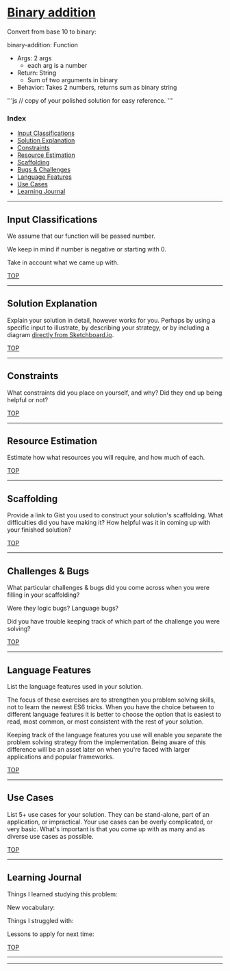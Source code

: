 # [Binary addition](https://www.codewars.com/kata/binary-addition)

Convert from base 10 to binary:


binary-addition: Function
* Args: 2 args
  * each arg is a number
* Return: String
  * Sum of two arguments in binary
* Behavior: Takes 2 numbers, returns sum as binary string

'''js
// copy of your polished solution for easy reference.
'''


### Index
* [Input Classifications](#input-classifications)
* [Solution Explanation](#solution-explanation)
* [Constraints](#constraints)
* [Resource Estimation](#resource-estimation)
* [Scaffolding](#scaffolding)
* [Bugs & Challenges](#bugs-challenges) 
* [Language Features](#language-features)
* [Use Cases](#use-cases)
* [Learning Journal](#learning-journal)

---

## Input Classifications

We assume that our function will be passed number.

We keep in mind if number is negative or starting with 0.  

Take in account what we came up with. 


[TOP](#index)

___

## Solution Explanation

Explain your solution in detail, however works for you.  Perhaps by using a specific input to illustrate, by describing your strategy, or by including a diagram [directly from Sketchboard.io](https://sketchboard.io/blog/2014/03/06/github-sketchboard.html).

[TOP](#index)

---

## Constraints

What constraints did you place on yourself, and why?  Did they end up being helpful or not?

[TOP](#index)

___


## Resource Estimation

Estimate how what resources you will require, and how much of each.  


[TOP](#index)

___

## Scaffolding

Provide a link to Gist you used to construct your solution's scaffolding.  What difficulties did you have making it?  How helpful was it in coming up with your finished solution?

[TOP](#index)

___

## Challenges & Bugs

What particular challenges & bugs did you come across when you were filling in your scaffolding?

Were they logic bugs? Language bugs? 

Did you have trouble keeping track of which part of the challenge you were solving?

[TOP](#index)

___

## Language Features

List the language features used in your solution.

The focus of these exercises are to strengthen you problem solving skills, not to learn the newest ES6 tricks. When you have the choice between to different language features it is better to choose the option that is easiest to read, most common, or most consistent with the rest of your solution.  

Keeping track of the language features you use will enable you separate the problem solving strategy from the implementation.  Being aware of this difference will be an asset later on when you're faced with larger applications and popular frameworks.

[TOP](#index)

---
## Use Cases

List 5+ use cases for your solution.  They can be stand-alone, part of an application, or impractical.  Your use cases can be overly complicated, or very basic. What's important is that you come up with as many and as diverse use cases as possible.


[TOP](#index)

---

## Learning Journal

Things I learned studying this problem:


New vocabulary:


Things I struggled with:


Lessons to apply for next time:



[TOP](#index)

___
___


